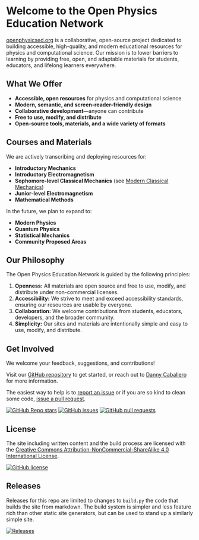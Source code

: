 # Welcome to the Open Physics Education Network

[openphysicsed.org](https://open-physics-ed-org.github.io/) is a collaborative, open-source project dedicated to building accessible, high-quality, and modern educational resources for physics and computational science. Our mission is to lower barriers to learning by providing free, open, and adaptable materials for students, educators, and lifelong learners everywhere.

## What We Offer
- **Accessible, open resources** for physics and computational science
- **Modern, semantic, and screen-reader-friendly design**
- **Collaborative development**—anyone can contribute
- **Free to use, modify, and distribute**
- **Open-source tools, materials, and a wide variety of formats**

## Courses and Materials
We are actively transcribing and deploying resources for:

- **Introductory Mechanics** 
- **Introductory Electromagnetism**
- **Sophomore-level Classical Mechanics** (see [Modern Classical Mechanics](https://open-physics-ed-org.github.io/modern-classical-mechanics/))
- **Junior-level Electromagnetism**
- **Mathematical Methods**

In the future, we plan to expand to:

- **Modern Physics**
- **Quantum Physics**
- **Statistical Mechanics**
- **Community Proposed Areas**

## Our Philosophy

The Open Physics Education Network is guided by the following principles:
1. **Openness:** All materials are open source and free to use, modify, and distribute under non-commercial licenses.
2. **Accessibility:** We strive to meet and exceed accessibility standards, ensuring our resources are usable by everyone.
3. **Collaboration:** We welcome contributions from students, educators, developers, and the broader community.
4. **Simplicity:** Our sites and materials are intentionally simple and easy to use, modify, and distribute.

## Get Involved

We welcome your feedback, suggestions, and contributions! 

Visit our [GitHub repository](https://github.com/open-physics-ed/open-physics-ed-org.github.io) to get started, or reach out to [Danny Caballero](https://dannycab.github.io/) for more information.

The easiest way to help is to [report an issue](https://github.com/open-physics-ed-org/open-physics-ed-org.github.io/issues) or if you are so kind to clean some code, [issue a pull request](https://github.com/open-physics-ed-org/open-physics-ed-org.github.io/pulls).

[![GitHub Repo stars](https://img.shields.io/github/stars/open-physics-ed-org/open-physics-ed-org.github.io?style=social)](https://github.com/open-physics-ed-org/open-physics-ed-org.github.io)
[![GitHub issues](https://img.shields.io/github/issues/open-physics-ed-org/open-physics-ed-org.github.io)](https://github.com/open-physics-ed-org/open-physics-ed-org.github.io/issues)
[![GitHub pull requests](https://img.shields.io/github/issues-pr/open-physics-ed-org/open-physics-ed-org.github.io)](https://github.com/open-physics-ed-org/open-physics-ed-org.github.io/pulls)

## License

The site including written content and the build process are licensed with the [Creative Commons Attribution-NonCommercial-ShareAlike 4.0 International License](https://creativecommons.org/licenses/by-nc-sa/4.0/).

[![GitHub license](https://img.shields.io/github/license/open-physics-ed-org/open-physics-ed-org.github.io)](https://github.com/open-physics-ed-org/open-physics-ed-org.github.io/blob/main/LICENSE)

## Releases


Releases for this repo are limited to changes to `build.py` the code that builds the site from markdown. The build system is simpler and less feature rich than other static site generators, but can be used to stand up a similarly simple site.

[![Releases](https://img.shields.io/github/v/release/open-physics-ed-org/open-physics-ed-org.github.io?include_prereleases)](https://github.com/open-physics-ed-org/open-physics-ed-org.github.io/releases)


